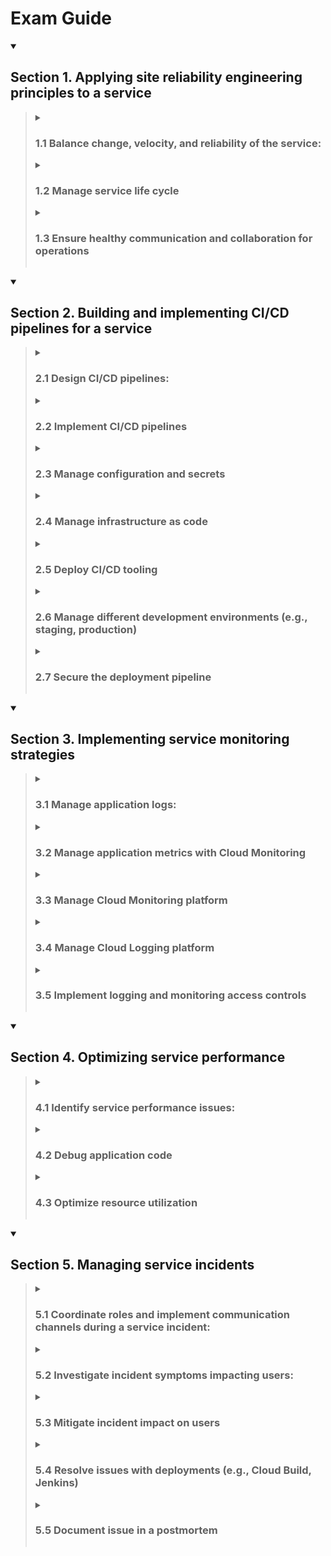 # Exam Guide

<details open><summary> <h2>Section 1. Applying site reliability engineering principles to a service</h2> </summary><blockquote>
    <details><summary><h3>1.1 Balance change, velocity, and reliability of the service:</h3></summary>
        <ol>
            <li>Discover SLIs (e.g., availability, latency)</li>
            <li>Define SLOs and understand SLAs</li>
            <li>Agree to consequences of not meeting the error budget</li>
            <li>Construct feedback loops to decide what to build next</li>
            <li>Eliminate toil via automation</li>
        </ol>
    </details>
    <details>
    <summary><h3>1.2 Manage service life cycle</h3></summary>
        <ol>
            <li>Manage a service (e.g., introduce a new service, deploy, </li>maintain, and retire it)
            <li>Plan for capacity (e.g., quotas and limits management)</li>
        </ol>
    </details>
    <details>
    <summary><h3>1.3 Ensure healthy communication and collaboration for operations</h3></summary>
        <ol>
            <li>Prevent burnout (e.g., set up automation processes to </li>prevent burnout)
            <li>Foster a learning culture</li>
            <li>Foster a culture of blamelessness</li>
        </ol>
    </details>
</details>

<details open><summary> <h2>Section 2. Building and implementing CI/CD pipelines for a service</h2> </summary><blockquote>
    <details><summary> <h3>2.1 Design CI/CD pipelines:</h3> </summary>
        <ol>
            <li>Creating and storing immutable artifacts with Artifact Registry</li>
            <li>Deployment strategies with Cloud Build and Spinnaker</li>
            <li>Deployment to hybrid and multicloud environments with Anthos, Spinnaker, and Kubernetes</li>
            <li>Artifact versioning strategy with Cloud Build and Artifact Registry</li>
            <li>CI/CD pipeline triggers with Cloud Source Repositories, external SCM, and Pub/Sub</li>
            <li>Testing a new version with Spinnaker</li>
            <li>Configuring deployment processes (e.g., approval flows)</li>
        </ol>
    </details>
    <details>
    <summary><h3>2.2 Implement CI/CD pipelines</h3></summary>
        <ol>
            <li>CI with Cloud Build</li>
            <li>CD with Cloud Build</li>
            <li>Open source tooling (e.g., Jenkins, Spinnaker, GitLab, Concourse)</li>
            <li>Auditing and tracing of deployments (e.g., CSR, Artifact Registry, Cloud Build, Cloud Audit Logs)</li>
        </ol>
    </details>
    <details>
    <summary><h3>2.3 Manage configuration and secrets</h3></summary>
        <ol>
            <li>Secure storage methods</li>
            <li>Secret rotation and config changes</li>
        </ol>
    </details>
    <details>
    <summary><h3>2.4 Manage infrastructure as code</h3></summary>
        <ol>
            <li>Terraform</li>
            <li>Infrastructure code versioning</li>
            <li>Make infrastructure changes safer</li>
            <li>Immutable architecture</li>
        </ol>
    </details>
    <details>
    <summary><h3>2.5 Deploy CI/CD tooling</h3></summary>
        <ol>
            <li>Centralized tools vs. multiple tools (single vs. multi-tenant)</li>
            <li>Security of CI/CD tooling</li>
        </ol>
    </details>
    <details>
    <summary><h3>2.6 Manage different development environments (e.g., staging, production)</h3></summary>
        <ol>
            <li>Decide on the number of environments and their purpose</li>
            <li>Create environments dynamically per feature branch with GKE</li>
            <li>Local development environments with Docker, Cloud Code, Skaffold</li>
        </ol>
    </details>
    <details>
    <summary><h3>2.7 Secure the deployment pipeline</h3></summary>
        <ol>
            <li>Vulnerability analysis with Artifact Registry</li>
            <li>Binary Authorization</li>
            <li>IAM policies per environment</li>
        </ol>
    </details>
</details>

<details open><summary><h2>Section 3. Implementing service monitoring strategies</h2> </summary><blockquote>
    <details><summary> <h3>3.1 Manage application logs:</h3> </summary>
        <ol>
            <li>Collecting logs from Compute Engine, GKE with Cloud Logging, Fluentd</li>
            <li>Collecting third-party and structured logs with Cloud Logging, Fluentd</li>
            <li>Sending application logs directly to the Cloud Logging API</li>
        </ol>
    </details>
    <details>
    <summary><h3>3.2 Manage application metrics with Cloud Monitoring</h3></summary>
        <ol>
            <li>Collecting metrics from Compute Engine</li>
            <li>Collecting GKE/Kubernetes metrics</li>
            <li>Use Metrics Explorer for ad hoc metric analysis</li>
        </ol>
    </details>
    <details>
    <summary><h3>3.3 Manage Cloud Monitoring platform</h3></summary>
        <ol>
            <li>Creating a monitoring dashboard</li>
            <li>Filtering and sharing dashboards</li>
            <li>Configure third-party alerting in Cloud Monitoring (e.g., PagerDuty, Slack)</li>
            <li>Define alerting policies based on SLIs with Cloud Monitoring</li>
            <li>Automate alerting policy definition with Terraform</li>
            <li>Implementing SLO monitoring and alerting with Cloud Monitoring</li>
            <li>Understand Cloud Monitoring integrations (e.g., Grafana, BigQuery)</li>
            <li>Using SIEM tools to analyze audit/flow logs (e.g., Splunk, Datadog)</li>
            <li>Design Cloud Monitoring metrics scopes</li>
        </ol>
    </details>
    <details>
    <summary><h3>3.4 Manage Cloud Logging platform</h3></summary>
        <ol>
            <li>Enabling data access logs (e.g., Cloud Audit Logs)</li>
            <li>Enabling VPC flow logs</li>
            <li>Viewing logs in the Google Cloud Console</li>
            <li>Using basic vs. advanced logging filters</li>
            <li>Implementing logs-based metrics</li>
            <li>Understanding the logging exclusion vs. logging export</li>
            <li>Selecting the options for logging export</li>
            <li>Implementing a project-level / org-level export</li>
            <li>Viewing export logs in Cloud Storage and BigQuery</li>
            <li>Sending logs to an external logging platform</li>
        </ol>
    </details>
    <details>
    <summary><h3>3.5 Implement logging and monitoring access controls</h3></summary>
        <ol>
            <li>Set ACL to restrict access to audit logs with IAM, Cloud Logging</li>
            <li>Set ACL to restrict export configuration with IAM, Cloud Logging</li>
            <li>Set ACL to allow metric writing for custom metrics with IAM, Cloud Monitoring</li>
        </ol>
    </details>
</details>

<details open><summary> <h2>Section 4. Optimizing service performance</h2> </summary><blockquote>
    <details><summary> <h3>4.1 Identify service performance issues:</h3> </summary>
        <ol>
            <li>Evaluate and understand user impact</li>
            <li>Utilize Google Cloud’s operations suite to identify cloud resource utilization</li>
            <li>Utilize Cloud Trace and Cloud Profiler to profile performance characteristics</li>
            <li>Interpret service mesh telemetry</li>
            <li>Troubleshoot issues with the image/OS</li>
            <li>Troubleshoot network issues (e.g., VPC flow logs, firewall logs, latency, view network details)</li>
        </ol>
    </details>
    <details>
    <summary><h3>4.2 Debug application code</h3></summary>
        <ol>
            <li>Application instrumentation</li>
            <li>Cloud Debugger</li>
            <li>Cloud Logging</li>
            <li>Cloud Trace</li>
            <li>Debugging distributed applications</li>
            <li>App Engine local development server</li>
            <li>Error Reporting</li>
            <li>Cloud Profiler</li>
        </ol>
    </details>
    <details>
    <summary><h3>4.3 Optimize resource utilization</h3></summary>
        <ol>
            <li>Identify resource costs</li>
            <li>Identify resource utilization levels</li>
            <li>Develop plan to optimize areas of greatest cost or lowest utilization</li>
            <li>Manage preemptible VMs</li>
            <li>Utilize committed use discounts where appropriate</li>
            <li>TCO considerations (e.g., security, logging, networking)</li>
            <li>Consider network pricing</li>
        </ol>
    </details>
</details>

<details open><summary> <h2>Section 5. Managing service incidents</h2> </summary><blockquote>
    <details><summary> <h3>5.1 Coordinate roles and implement communication channels during a service incident:</h3> </summary>
        <ol>
            <li>Define roles (incident commander, communication lead, operations lead)</li>
            <li>Handle requests for impact assessment</li>
            <li>Provide regular status updates, internal and external</li>
            <li>Record major changes in incident state (e.g., When mitigated? When is all clear?)</li>
            <li>Establish communications channels (e.g., email, IRC, Hangouts, Slack, phone)</li>
            <li>Scaling response team and delegation</li>
            <li>Avoid exhaustion / burnout</li>
            <li>Rotate / hand over roles</li>
        </ol>
    </details>
    <details>
    <summary><h3>5.2 Investigate incident symptoms impacting users:</h3></summary>
        <ol>
            <li>Identify probable causes of service failure</li>
            <li>Evaluate symptoms against probable causes; rank probability of cause based on observed</li>
            <li>Perform investigation to isolate most likely actual cause</li>
            <li>Identify alternatives to mitigate issue</li>
        </ol>
    </details>
    <details>
    <summary><h3>5.3 Mitigate incident impact on users</h3></summary>
        <ol>
            <li>Roll back release</li>
            <li>Drain / redirect traffic</li>
            <li>Turn off experiment</li>
            <li>Add capacity</li>
        </ol>
    </details>
    <details>
    <summary><h3>5.4 Resolve issues with deployments (e.g., Cloud Build, Jenkins)</h3></summary>
        <ol>
            <li>Code change / fix bug</li>
            <li>Verify fix</li>
            <li>Declare all-clear</li>
        </ol>
    </details>
    <details>
    <summary><h3>5.5 Document issue in a postmortem</h3></summary>
        <ol>
            <li>Document root causes</li>
            <li>Create and prioritize action items</li>
            <li>Communicate postmortem to stakeholders</li>
        </ol>
    </details>   
</details>
